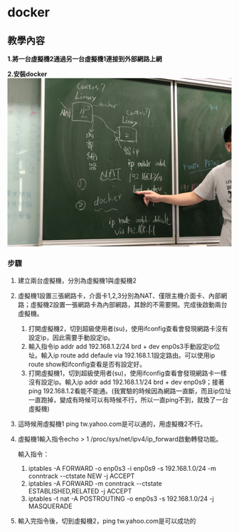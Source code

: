 # docker

## 教學內容

**1.將一台虛擬機2通過另一台虛擬機1連接到外部網路上網**

**2.安裝docker**
![image](https://github.com/fairy042026/docker/blob/master/0915%20picture/S__31564001.jpg)

### 步驟

 1. 建立兩台虛擬機，分別為虛擬機1與虛擬機2
 1. 虛擬機1設置三張網路卡，介面卡1,2,3分別為NAT、僅限主機介面卡、內部網路；虛擬機2設置一張網路卡為內部網路，其餘的不需要開。完成後啟動兩台虛擬機。
    1. 打開虛擬機2，切到超級使用者(su)，使用ifconfig查看會發現網路卡沒有設定ip，因此需要手動設定ip。
    1. 輸入指令ip addr add 192.168.1.2/24 brd + dev enp0s3手動設定ip位址。輸入ip route add defaule via 192.168.1.1設定路由。可以使用ip route show和ifconfig查看是否有設定好。
    1. 打開虛擬機1，切到超級使用者(su)，使用ifconfig查看會發現網路卡一樣沒有設定ip。輸入ip addr add 192.168.1.1/24 brd + dev enp0s9；接著ping 192.168.1.2看能不能通。(我實驗的時候因為網路一直斷，而且ip位址一直跑掉，變成有時候可以有時候不行，所以一直ping不到，就換了一台虛擬機)
 1. 這時候用虛擬機1 ping tw.yahoo.com是可以通的，用虛擬機2不行。
 1. 虛擬機1輸入指令echo > 1 /proc/sys/net/ipv4/ip_forward啟動轉發功能。
 
    輸入指令：
    1. iptables -A FORWARD -o enp0s3 -i enp0s9 -s 192.168.1.0/24 -m conntrack --ctstate NEW -j ACCEPT
    2. iptables -A FORWARD -m conntrack --ctstate ESTABLISHED,RELATED -j ACCEPT                                                                        
    3. iptables -t nat -A POSTROUTING -o enp0s3 -s 192.168.1.0/24 -j MASQUERADE
                                                                             
 1. 輸入完指令後，切到虛擬機2，ping tw.yahoo.com是可以成功的 

 


